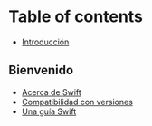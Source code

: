 # Table of contents

* [Introducción](README.md)

## Bienvenido

* [Acerca de Swift](acerca-de-swift.md)
* [Compatibilidad con versiones](compatibilidad-con-versiones.md)
* [Una guía Swift](una-guia-swift.md)

